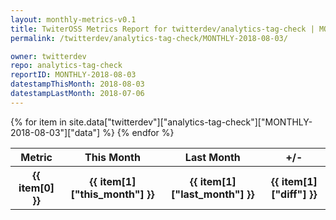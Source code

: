 ```yaml
---
layout: monthly-metrics-v0.1
title: TwiterOSS Metrics Report for twitterdev/analytics-tag-check | MONTHLY-2018-08-03 | 2018-08-03
permalink: /twitterdev/analytics-tag-check/MONTHLY-2018-08-03/

owner: twitterdev
repo: analytics-tag-check
reportID: MONTHLY-2018-08-03
datestampThisMonth: 2018-08-03
datestampLastMonth: 2018-07-06
---
```


<table style="width: 100%">
    <tr>
        <th>Metric</th>
        <th>This Month</th>
        <th>Last Month</th>
        <th>+/-</th>
    </tr>
    {% for item in site.data["twitterdev"]["analytics-tag-check"]["MONTHLY-2018-08-03"]["data"] %}
    <tr>
        <th>{{ item[0] }}</th>
        <th>{{ item[1]["this_month"] }}</th>
        <th>{{ item[1]["last_month"] }}</th>
        <th>{{ item[1]["diff"] }}</th>
    </tr>
    {% endfor %}
</table>

